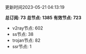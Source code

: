 更新时间2023-05-21 04:13:19

**总订阅: 73**
**总节点: 1385**
**有效节点: 723**
- v2ray节点: 602
- ss节点: 38
- trojan节点: 82
- ssr节点: 1
